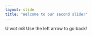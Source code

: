 ```yaml
---
layout: slide
title: "Welcome to our second slide!"
---
```

U wot m8
Use the left arrow to go back!
